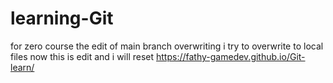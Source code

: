 # learning-Git
for zero course
the edit of main branch overwriting
i try to overwrite to local files
now this is edit and i will reset
https://fathy-gamedev.github.io/Git-learn/
